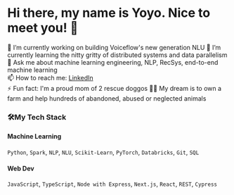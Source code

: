 # Hi there, my name is Yoyo. Nice to meet you! 👋

🔭 I’m currently working on building Voiceflow's new generation NLU
🌱 I’m currently learning the nitty gritty of distributed systems and data parallelism
💬 Ask me about machine learning engineering, NLP, RecSys, end-to-end machine learning  
📫 How to reach me: [LinkedIn](https://www.linkedin.com/in/yoyoyangca/)  
⚡ Fun fact: I'm a proud mom of 2 rescue doggos 🐶🐶 My dream is to own a farm and help hundreds of abandoned, abused or neglected animals


<!--
**yoyotruly/yoyotruly** is a ✨ _special_ ✨ repository because its `README.md` (this file) appears on your GitHub profile.

Here are some ideas to get you started:

- 🔭 I’m currently working on ...
- 🌱 I’m currently learning ...
- 👯 I’m looking to collaborate on ...
- 🤔 I’m looking for help with ...
- 💬 Ask me about ...
- 📫 How to reach me: ...
- 😄 Pronouns: ...
- ⚡ Fun fact: ...
-->

### 🛠My Tech Stack
#### Machine Learning

`Python`, `Spark`, `NLP`, `NLU`, `Scikit-Learn`, `PyTorch`, `Databricks`, `Git`, `SQL`

#### Web Dev

`JavaScript`, `TypeScript`, `Node with Express`, `Next.js`, `React`, `REST`, `Cypress`
